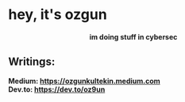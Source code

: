 # hey, it's ozgun
<h4 align="center">
  im doing stuff in cybersec
</h4>
<p align="center">
</p>


## Writings:
**Medium: https://ozgunkultekin.medium.com** <br>
**Dev.to: https://dev.to/oz9un**
